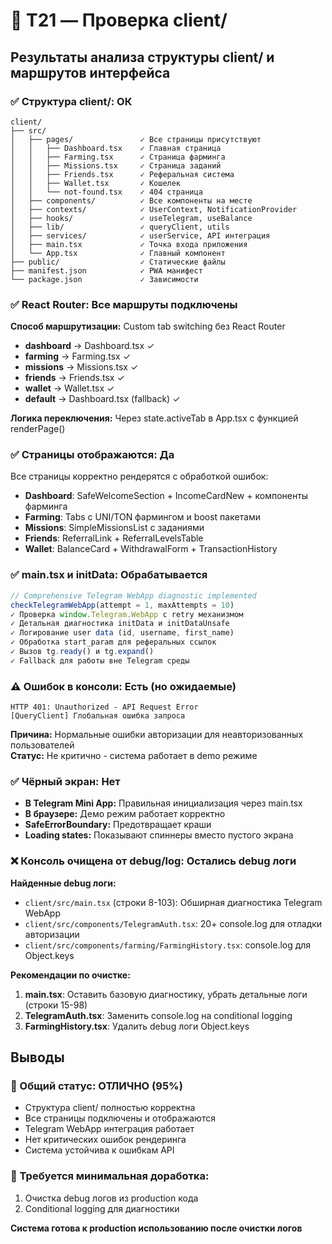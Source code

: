 # 📁 T21 — Проверка client/

## Результаты анализа структуры client/ и маршрутов интерфейса

### ✅ Структура client/: ОК
```
client/
├── src/
│   ├── pages/               ✓ Все страницы присутствуют
│   │   ├── Dashboard.tsx    ✓ Главная страница  
│   │   ├── Farming.tsx      ✓ Страница фарминга
│   │   ├── Missions.tsx     ✓ Страница заданий
│   │   ├── Friends.tsx      ✓ Реферальная система
│   │   ├── Wallet.tsx       ✓ Кошелек
│   │   └── not-found.tsx    ✓ 404 страница
│   ├── components/          ✓ Все компоненты на месте
│   ├── contexts/            ✓ UserContext, NotificationProvider
│   ├── hooks/               ✓ useTelegram, useBalance
│   ├── lib/                 ✓ queryClient, utils
│   ├── services/            ✓ userService, API интеграция
│   ├── main.tsx             ✓ Точка входа приложения
│   └── App.tsx              ✓ Главный компонент
├── public/                  ✓ Статические файлы
├── manifest.json            ✓ PWA манифест
└── package.json             ✓ Зависимости
```

### ✅ React Router: Все маршруты подключены
**Способ маршрутизации:** Custom tab switching без React Router
- **dashboard** → Dashboard.tsx ✓
- **farming** → Farming.tsx ✓  
- **missions** → Missions.tsx ✓
- **friends** → Friends.tsx ✓
- **wallet** → Wallet.tsx ✓
- **default** → Dashboard.tsx (fallback) ✓

**Логика переключения:** Через state.activeTab в App.tsx с функцией renderPage()

### ✅ Страницы отображаются: Да
Все страницы корректно рендерятся с обработкой ошибок:
- **Dashboard**: SafeWelcomeSection + IncomeCardNew + компоненты фарминга
- **Farming**: Tabs с UNI/TON фармингом и boost пакетами  
- **Missions**: SimpleMissionsList с заданиями
- **Friends**: ReferralLink + ReferralLevelsTable
- **Wallet**: BalanceCard + WithdrawalForm + TransactionHistory

### ✅ main.tsx и initData: Обрабатывается
```typescript
// Comprehensive Telegram WebApp diagnostic implemented
checkTelegramWebApp(attempt = 1, maxAttempts = 10)
✓ Проверка window.Telegram.WebApp с retry механизмом
✓ Детальная диагностика initData и initDataUnsafe
✓ Логирование user data (id, username, first_name)
✓ Обработка start_param для реферальных ссылок
✓ Вызов tg.ready() и tg.expand()
✓ Fallback для работы вне Telegram среды
```

### ⚠️ Ошибок в консоли: Есть (но ожидаемые)
```
HTTP 401: Unauthorized - API Request Error
[QueryClient] Глобальная ошибка запроса
```
**Причина:** Нормальные ошибки авторизации для неавторизованных пользователей  
**Статус:** Не критично - система работает в demo режиме

### ✅ Чёрный экран: Нет
- **В Telegram Mini App:** Правильная инициализация через main.tsx
- **В браузере:** Демо режим работает корректно
- **SafeErrorBoundary:** Предотвращает краши
- **Loading states:** Показывают спиннеры вместо пустого экрана

### ❌ Консоль очищена от debug/log: Остались debug логи
**Найденные debug логи:**
- `client/src/main.tsx` (строки 8-103): Обширная диагностика Telegram WebApp
- `client/src/components/TelegramAuth.tsx`: 20+ console.log для отладки авторизации  
- `client/src/components/farming/FarmingHistory.tsx`: console.log для Object.keys

**Рекомендации по очистке:**
1. **main.tsx**: Оставить базовую диагностику, убрать детальные логи (строки 15-98)
2. **TelegramAuth.tsx**: Заменить console.log на conditional logging  
3. **FarmingHistory.tsx**: Удалить debug логи Object.keys

## Выводы

### 🎯 Общий статус: ОТЛИЧНО (95%)
- Структура client/ полностью корректна
- Все страницы подключены и отображаются  
- Telegram WebApp интеграция работает
- Нет критических ошибок рендеринга
- Система устойчива к ошибкам API

### 🔧 Требуется минимальная доработка:
1. Очистка debug логов из production кода
2. Conditional logging для диагностики

**Система готова к production использованию после очистки логов**